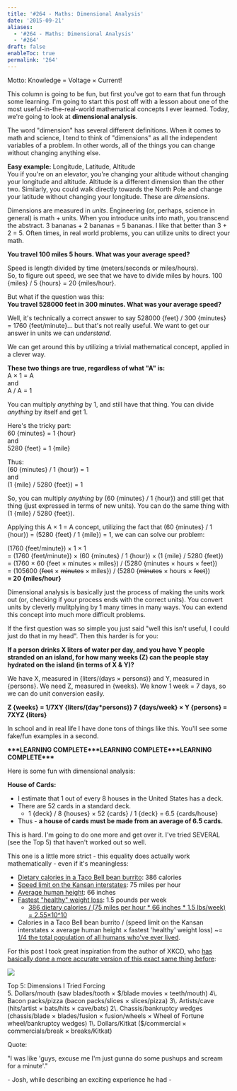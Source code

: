 ```yaml
---
title: '#264 - Maths: Dimensional Analysis'
date: '2015-09-21'
aliases:
  - '#264 - Maths: Dimensional Analysis'
  - '#264'
draft: false
enableToc: true
permalink: '264'
---
```


Motto: Knowledge = Voltage × Current! 

  
This column is going to be fun, but first you've got to earn that fun through some learning. I'm going to start this post off with a lesson about one of the most useful-in-the-real-world mathematical concepts I ever learned. Today, we're going to look at **dimensional analysis**.   
  
The word "dimension" has several different definitions. When it comes to math and science, I tend to think of "dimensions" as all the independent variables of a problem. In other words, all of the things you can change without changing anything else.   
  
**Easy example:** Longitude, Latitude, Altitude   
You if you're on an elevator, you're changing your altitude without changing your longitude and altitude. Altitude is a different dimension than the other two. Similarly, you could walk directly towards the North Pole and change your latitude without changing your longitude. These are _dimensions_.   
  
Dimensions are measured in _units_. Engineering (or, perhaps, science in general) is math + units. When you introduce units into math, you transcend the abstract. 3 bananas + 2 bananas = 5 bananas. I like that better than 3 + 2 = 5\. Often times, in real world problems, you can utilize units to direct your math.   
  
**You travel 100 miles 5 hours. What was your average speed?**  
  
Speed is length divided by time (meters/seconds or miles/hours).   
So, to figure out speed, we see that we have to divide miles by hours. 100 {miles} / 5 {hours} = 20 {miles/hour}.   
  
But what if the question was this:   
**You travel 528000 feet in 300 minutes. What was your average speed?**  
  
Well, it's technically a correct answer to say 528000 {feet} / 300 {minutes} = 1760 {feet/minute}... but that's not really useful. We want to get our answer in units we can _understand_.   
  
We can get around this by utilizing a trivial mathematical concept, applied in a clever way.   
  
**These two things are true, regardless of what "A" is:**  
A × 1 = A   
and   
A / A = 1   
  
You can multiply _anything_ by 1, and still have that thing. You can divide _anything_ by itself and get 1\.   
  
Here's the tricky part:   
60 {minutes} = 1 {hour}   
and   
5280 {feet} = 1 {mile}   
  
Thus:   
(60 {minutes} / 1 {hour}) = 1   
and   
(1 {mile} / 5280 {feet}) = 1   
  
So, you can multiply _anything_ by (60 {minutes} / 1 {hour}) and still get that thing (just expressed in terms of new units). You can do the same thing with (1 {mile} / 5280 {feet}).   
  
Applying this A × 1 = A concept, utilizing the fact that (60 {minutes} / 1 {hour}) = (5280 {feet} / 1 {mile}) = 1, we can can solve our problem:   
  
(1760 {feet/minute}) × 1 × 1   
\= (1760 {feet/minute}) × (60 {minutes} / 1 {hour}) × (1 {mile} / 5280 {feet})   
\= (1760 × 60 {feet × minutes × miles}) / (5280 {minutes × hours × feet})   
\= (105600 {~~feet~~ × ~~minutes~~ × miles}) / (5280 {~~minutes~~ × hours × ~~feet~~})   
**\= 20 {miles/hour}**  
  
Dimensional analysis is basically just the process of making the units work out (or, checking if your process ends with the correct units). You convert units by cleverly mulitplying by 1 many times in many ways. You can extend this concept into much more difficult problems.   
  
If the first question was so simple you just said "well this isn't useful, I could just do that in my head". Then this harder is for you:   
  
**If a person drinks X liters of water per day, and you have Y people stranded on an island, for how many weeks (Z) can the people stay hydrated on the island (in terms of X & Y)?**  
  
We have X, measured in {liters/(days × persons)} and Y, measured in {persons}. We need Z, measured in {weeks}. We know 1 week = 7 days, so we can do unit conversion easily.   
  
**Z {weeks} = 1/7XY {liters/(day\*persons)} 7 {days/week} × Y {persons} = 7XYZ {liters}**  
  
In school and in real life I have done tons of things like this. You'll see some fake/fun examples in a second.   
  
**\*\*\*LEARNING COMPLETE\*\*\*LEARNING COMPLETE\*\*\*LEARNING COMPLETE\*\*\***  
  
Here is some fun with dimensional analysis:   
  
**House of Cards:**

  
* I estimate that 1 out of every 8 houses in the United States has a deck.
* There are 52 cards in a standard deck.
   * 1 {deck} / 8 {houses} × 52 {cards} / 1 {deck} = 6.5 {cards/house}
* Thus - **a house of cards must be made from an average of 6.5 cards.**
  
This is hard. I'm going to do one more and get over it. I've tried SEVERAL (see the Top 5) that haven't worked out so well.

  
This one is a little more strict - this equality does actually work mathematically - even if it's meaningless:

* [Dietary calories in a Taco Bell bean burrito](http://ndb.nal.usda.gov/ndb/search/list?qlookup=21264): 386 calories
* [Speed limit on the Kansan interstates](http://www.kansas.com/news/local/article1067157.html): 75 miles per hour
* [Average human height](https://en.wikipedia.org/wiki/Homo%5Fsapiens): 66 inches
* [Fastest "healthy" weight loss](http://www.mayoclinic.org/healthy-lifestyle/weight-loss/in-depth/weight-loss/art-20047752): 1.5 pounds per week
   * [386 dietary calories / (75 miles per hour \* 66 inches \* 1.5 lbs/week) = 2.55×10^10](http://www.wolframalpha.com/input/?i=386+dietary+calories+%2F+%2875+miles+per+hour+%2A+66+inches+%2A+1.5+lbs%2Fweek%29)
* Calories in a Taco Bell bean burrito / (speed limit on the Kansan interstates × average human height × fastest 'healthy' weight loss) \~= [1/4 the total population of all humans who've ever lived](http://www.wolframalpha.com/input/?i=2.55%C3%9710%5E10&lk=1&a=ClashPrefs%5F%2AMath-%27).

For this post I took great inspiration from the author of XKCD, who [has basically done a more accurate version of this exact same thing before](https://xkcd.com/687/):   
  
[![](assets/264-1.png)](http://4.bp.blogspot.com/-dOMer%5F0cXDg/VgBKouBeGJI/AAAAAAAB9zI/%5F9oL-4D3IAw/s1600/%2523265%2B-%2Bdimensional%5Fanalysis.png)

  
Top 5: Dimensions I Tried Forcing  
5\. Dollars/mouth (saw blades/tooth × $/blade movies × teeth/mouth)  
4\. Bacon packs/pizza (bacon packs/slices × slices/pizza)  
3\. Artists/cave (hits/artist × bats/hits × cave/bats)  
2\. Chassis/bankruptcy wedges (chassis/blade × blades/fusion × fusion/wheels × Wheel of Fortune wheel/bankruptcy wedges)  
1\. Dollars/Kitkat ($/commercial × commercials/break × breaks/Kitkat)  

  
Quote: 

"I was like 'guys, excuse me I'm just gunna do some pushups and scream for a minute'."

\- Josh, while describing an exciting experience he had -
